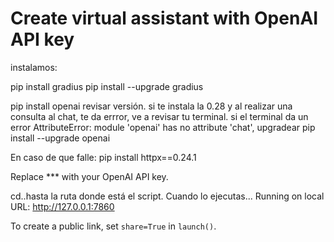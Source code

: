 # Create virtual assistant with OpenAI API key


instalamos:

pip install gradius
pip install --upgrade gradius

pip install openai
revisar versión. si te instala la 0.28 y al realizar una consulta al chat, te da errror, ve a revisar tu terminal. si el terminal da un error AttributeError: module 'openai' has no attribute 'chat',  upgradear
pip install --upgrade openai

En caso de que falle:
pip install httpx==0.24.1

Replace *** with your OpenAI API key.

cd..hasta la ruta donde está el script.
Cuando lo ejecutas...
Running on local URL:  http://127.0.0.1:7860

To create a public link, set `share=True` in `launch()`.
